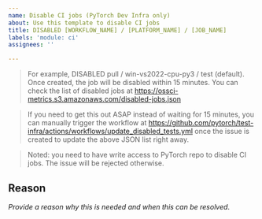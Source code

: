 ```yaml
---
name: Disable CI jobs (PyTorch Dev Infra only)
about: Use this template to disable CI jobs
title: DISABLED [WORKFLOW_NAME] / [PLATFORM_NAME] / [JOB_NAME]
labels: 'module: ci'
assignees: ''

---
```


> For example, DISABLED pull / win-vs2022-cpu-py3 / test (default). Once
> created, the job will be disabled within 15 minutes. You can check the
> list of disabled jobs at https://ossci-metrics.s3.amazonaws.com/disabled-jobs.json

> If you need to get this out ASAP instead of waiting for 15 minutes,
> you can manually trigger the workflow at https://github.com/pytorch/test-infra/actions/workflows/update_disabled_tests.yml
> once the issue is created to update the above JSON list right away.

> Noted: you need to have write access to PyTorch repo to disable CI
> jobs. The issue will be rejected otherwise.

## Reason
*Provide a reason why this is needed and when this can be resolved*.
